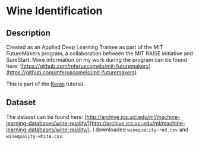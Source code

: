# Wine Identification

## Description
Created as an Applied Deep Learning Trainee as part of the MIT FutureMakers program, a collaboration between the MIT RAISE initiative and SureStart. More information on my work during the program can be found here: [https://github.com/mferuscomelo/mit-futuremakers](https://github.com/mferuscomelo/mit-futuremakers)

This is part of the [Keras](https://www.datacamp.com/community/tutorials/deep-learning-python) tutorial. 

## Dataset
The dataset can be found here: [http://archive.ics.uci.edu/ml/machine-learning-databases/wine-quality/](http://archive.ics.uci.edu/ml/machine-learning-databases/wine-quality/). I downloaded `winequality-red.csv` and `winequality-white.csv`.